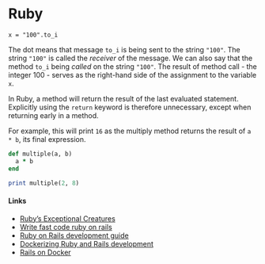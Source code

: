 Ruby
====

```
x = "100".to_i
```

The dot means that message `to_i` is being sent to the string `"100"`. The string `"100"` is called the *receiver* of the message. We can also say that the method `to_i` being *called* on the string `"100"`. The result of method call - the integer 100 - serves as the right-hand side of the assignment to the variable `x`.

In Ruby, a method will return the result of the last evaluated statement. Explicitly using the `return` keyword is therefore unnecessary, except when returning early in a method.

For example, this will print `16` as the multiply method returns the result of `a * b`, its final expression.

```ruby
def multiple(a, b)
  a * b
end

print multiple(2, 8)
```

#### Links

-	[Ruby’s Exceptional Creatures](https://www.exceptionalcreatures.com)
-	[Write fast code ruby on rails](https://engineering.shopify.com/blogs/engineering/write-fast-code-ruby-rails)
-	[Ruby on Rails development guide](https://ideamotive.co/ruby-on-rails-development-guide/?in-2019)
-	[Dockerizing Ruby and Rails development](https://evilmartians.com/chronicles/ruby-on-whales-docker-for-ruby-rails-development)
-	[Rails on Docker](https://thoughtbot.com/blog/rails-on-docker)
